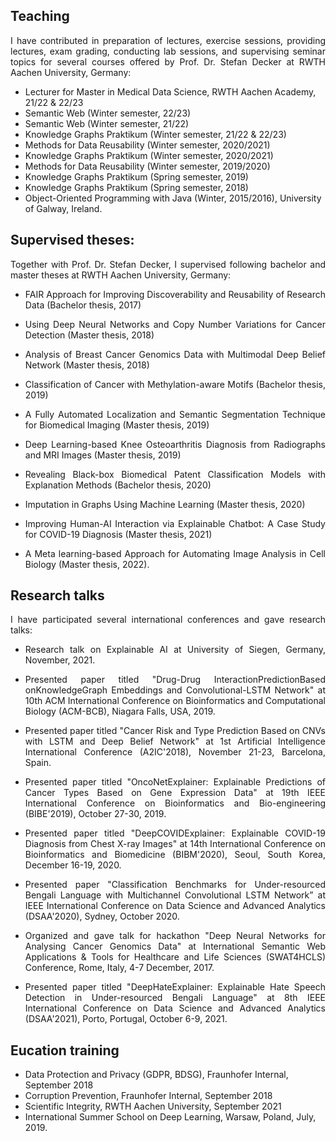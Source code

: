 ## Teaching
<p style='text-align: justify;'> I have contributed in preparation of lectures, exercise sessions, providing lectures, exam grading, conducting lab sessions, and supervising seminar topics for several courses offered by Prof. Dr. Stefan Decker at RWTH Aachen University, Germany:</p>

- Lecturer for Master in Medical Data Science, RWTH Aachen Academy, 21/22 & 22/23
- Semantic Web (Winter semester, 22/23)
- Semantic Web (Winter semester, 21/22)
- Knowledge Graphs Praktikum (Winter semester, 21/22 & 22/23)
- Methods for Data Reusability (Winter semester, 2020/2021)
- Knowledge Graphs Praktikum (Winter semester, 2020/2021)
- Methods for Data Reusability (Winter semester, 2019/2020)
- Knowledge Graphs Praktikum (Spring semester, 2019)
- Knowledge Graphs Praktikum (Spring semester, 2018)
- Object-Oriented Programming with Java (Winter, 2015/2016), University of Galway, Ireland. 

## Supervised theses:
<p style='text-align: justify;'>Together with Prof. Dr. Stefan Decker, I supervised following bachelor and master theses at RWTH Aachen University, Germany:</p>

- <p style='text-align: justify;'> FAIR Approach for Improving Discoverability and Reusability of Research Data (Bachelor thesis, 2017)</p>
- <p style='text-align: justify;'> Using Deep Neural Networks and Copy Number Variations for Cancer Detection (Master thesis, 2018)</p>
- <p style='text-align: justify;'> Analysis of Breast Cancer Genomics Data with Multimodal Deep Belief Network (Master thesis, 2018)</p>
- <p style='text-align: justify;'> Classification of Cancer with Methylation-aware Motifs (Bachelor thesis, 2019)</p>
- <p style='text-align: justify;'> A Fully Automated Localization and Semantic Segmentation Technique for Biomedical Imaging (Master thesis, 2019)</p>
- <p style='text-align: justify;'> Deep Learning-based Knee Osteoarthritis Diagnosis from Radiographs and MRI Images (Master thesis, 2019)</p>
- <p style='text-align: justify;'> Revealing Black-box Biomedical Patent Classification Models with Explanation Methods (Bachelor thesis, 2020)</p>
- <p style='text-align: justify;'> Imputation in Graphs Using Machine Learning (Master thesis, 2020)</p>
- <p style='text-align: justify;'> Improving Human-AI Interaction via Explainable Chatbot: A Case Study for COVID-19 Diagnosis (Master thesis, 2021)</p>
- <p style='text-align: justify;'> A Meta learning-based Approach for Automating Image Analysis in Cell Biology (Master thesis, 2022).</p>

## Research talks
<p style='text-align: justify;'>I have participated several international conferences and gave research talks:</p>

- <p style='text-align: justify;'> Research talk on Explainable AI at University of Siegen, Germany, November, 2021.</p> 
- <p style='text-align: justify;'> Presented paper titled "Drug-Drug InteractionPredictionBased onKnowledgeGraph Embeddings and Convolutional-LSTM Network" at 10th ACM International Conference on Bioinformatics and Computational Biology (ACM-BCB), Niagara Falls, USA, 2019.</p> 
- <p style='text-align: justify;'> Presented paper titled "Cancer Risk and Type Prediction Based on CNVs with LSTM and Deep Belief Network" at 1st Artificial Intelligence International Conference (A2IC'2018), November 21-23, Barcelona, Spain.</p> 
- <p style='text-align: justify;'> Presented paper titled "OncoNetExplainer: Explainable Predictions of Cancer Types Based on Gene Expression Data" at 19th IEEE International Conference on  Bioinformatics and Bio-engineering (BIBE'2019), October 27-30, 2019.</p> 
- <p style='text-align: justify;'> Presented paper titled "DeepCOVIDExplainer: Explainable COVID-19 Diagnosis from Chest X-ray Images" at 14th International Conference on Bioinformatics and Biomedicine (BIBM'2020), Seoul, South Korea, December 16-19, 2020.</p> 
- <p style='text-align: justify;'> Presented paper "Classification Benchmarks for Under-resourced Bengali Language with Multichannel Convolutional LSTM Network” at IEEE International Conference on Data Science and Advanced Analytics (DSAA'2020), Sydney, October 2020.</p> 
- <p style='text-align: justify;'> Organized and gave talk for hackathon "Deep Neural Networks for Analysing Cancer Genomics Data" at International Semantic Web Applications & Tools for Healthcare and Life Sciences (SWAT4HCLS) Conference, Rome, Italy, 4-7 December, 2017.</p> 
- <p style='text-align: justify;'> Presented paper titled "DeepHateExplainer: Explainable Hate Speech Detection in Under-resourced Bengali Language" at 8th IEEE International Conference on Data Science and Advanced Analytics (DSAA'2021), Porto, Portugal, October 6-9, 2021.</p> 

## Eucation training
- Data Protection and Privacy (GDPR, BDSG), Fraunhofer Internal, September 2018
- Corruption Prevention, Fraunhofer Internal, September 2018
- Scientific Integrity, RWTH Aachen University, September 2021
- International Summer School on Deep Learning, Warsaw, Poland, July, 2019.
